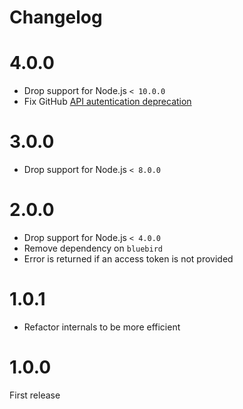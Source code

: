 # Changelog

# 4.0.0

- Drop support for Node.js `< 10.0.0`
- Fix GitHub [API autentication deprecation](https://developer.github.com/changes/2020-02-10-deprecating-auth-through-query-param/)

# 3.0.0

- Drop support for Node.js `< 8.0.0`

# 2.0.0

- Drop support for Node.js `< 4.0.0`
- Remove dependency on `bluebird`
- Error is returned if an access token is not provided

# 1.0.1

- Refactor internals to be more efficient

# 1.0.0

First release
